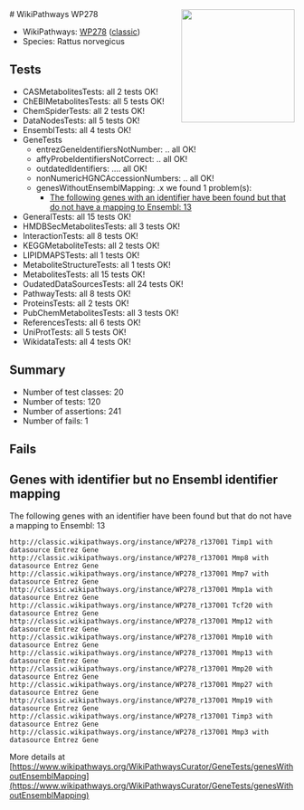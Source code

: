 <img style="float: right; width: 200px" src="https://upload.wikimedia.org/wikipedia/commons/thumb/8/83/Wplogo_with_text_500.png/640px-Wplogo_with_text_500.png" />
# WikiPathways WP278

* WikiPathways: [WP278](https://wikipathways.org/pathways/WP278) ([classic](https://classic.wikipathways.org/instance/WP278))
* Species: Rattus norvegicus
## Tests
* CASMetabolitesTests: all 2 tests OK!
* ChEBIMetabolitesTests: all 5 tests OK!
* ChemSpiderTests: all 2 tests OK!
* DataNodesTests: all 5 tests OK!
* EnsemblTests: all 4 tests OK!
* GeneTests
    * entrezGeneIdentifiersNotNumber: .. all OK!
    * affyProbeIdentifiersNotCorrect: .. all OK!
    * outdatedIdentifiers: .... all OK!
    * nonNumericHGNCAccessionNumbers: .. all OK!
    * genesWithoutEnsemblMapping: .x we found 1 problem(s):
        * [The following genes with an identifier have been found but that do not have a mapping to Ensembl: 13](#c4e54310)
* GeneralTests: all 15 tests OK!
* HMDBSecMetabolitesTests: all 3 tests OK!
* InteractionTests: all 8 tests OK!
* KEGGMetaboliteTests: all 2 tests OK!
* LIPIDMAPSTests: all 1 tests OK!
* MetaboliteStructureTests: all 1 tests OK!
* MetabolitesTests: all 15 tests OK!
* OudatedDataSourcesTests: all 24 tests OK!
* PathwayTests: all 8 tests OK!
* ProteinsTests: all 2 tests OK!
* PubChemMetabolitesTests: all 3 tests OK!
* ReferencesTests: all 6 tests OK!
* UniProtTests: all 5 tests OK!
* WikidataTests: all 4 tests OK!


## Summary

* Number of test classes: 20
* Number of tests: 120
* Number of assertions: 241
* Number of fails: 1

## Fails

<a name="c4e54310" />

## Genes with identifier but no Ensembl identifier mapping

The following genes with an identifier have been found but that do not have a mapping to Ensembl: 13
```
http://classic.wikipathways.org/instance/WP278_r137001 Timp1 with datasource Entrez Gene
http://classic.wikipathways.org/instance/WP278_r137001 Mmp8 with datasource Entrez Gene
http://classic.wikipathways.org/instance/WP278_r137001 Mmp7 with datasource Entrez Gene
http://classic.wikipathways.org/instance/WP278_r137001 Mmp1a with datasource Entrez Gene
http://classic.wikipathways.org/instance/WP278_r137001 Tcf20 with datasource Entrez Gene
http://classic.wikipathways.org/instance/WP278_r137001 Mmp12 with datasource Entrez Gene
http://classic.wikipathways.org/instance/WP278_r137001 Mmp10 with datasource Entrez Gene
http://classic.wikipathways.org/instance/WP278_r137001 Mmp13 with datasource Entrez Gene
http://classic.wikipathways.org/instance/WP278_r137001 Mmp20 with datasource Entrez Gene
http://classic.wikipathways.org/instance/WP278_r137001 Mmp27 with datasource Entrez Gene
http://classic.wikipathways.org/instance/WP278_r137001 Mmp19 with datasource Entrez Gene
http://classic.wikipathways.org/instance/WP278_r137001 Timp3 with datasource Entrez Gene
http://classic.wikipathways.org/instance/WP278_r137001 Mmp3 with datasource Entrez Gene
```

More details at [https://www.wikipathways.org/WikiPathwaysCurator/GeneTests/genesWithoutEnsemblMapping](https://www.wikipathways.org/WikiPathwaysCurator/GeneTests/genesWithoutEnsemblMapping)

